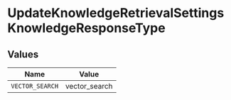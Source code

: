 # UpdateKnowledgeRetrievalSettingsKnowledgeResponseType


## Values

| Name            | Value           |
| --------------- | --------------- |
| `VECTOR_SEARCH` | vector_search   |